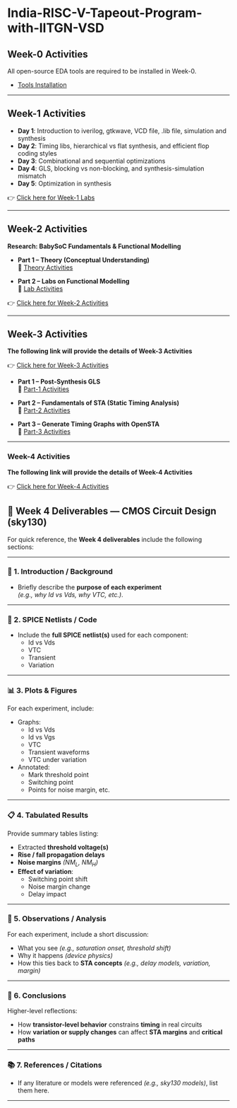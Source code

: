 # India-RISC-V-Tapeout-Program-with-IITGN-VSD

## Week-0 Activities
All open-source EDA tools are required to be installed in Week-0.  

- [Tools Installation](week0.md)

---

## Week-1 Activities

- **Day 1**: Introduction to iverilog, gtkwave, VCD file, .lib file, simulation and synthesis  
- **Day 2**: Timing libs, hierarchical vs flat synthesis, and efficient flop coding styles  
- **Day 3**: Combinational and sequential optimizations  
- **Day 4**: GLS, blocking vs non-blocking, and synthesis-simulation mismatch  
- **Day 5**: Optimization in synthesis  

👉 [Click here for Week-1 Labs](week1.md)

---

## Week-2 Activities

**Research: BabySoC Fundamentals & Functional Modelling**

- **Part 1 – Theory (Conceptual Understanding)**  
  📄 [Theory Activities](week2-part1-theory.pdf)

- **Part 2 – Labs on Functional Modelling**  
  📄 [Lab Activities](week2-part2-lab.pdf)

👉 [Click here for Week-2 Activities](week2_BabySoC.md)

---

## Week-3 Activities

**The following link will provide the details of Week-3 Activities**

👉 [Click here for Week-3 Activities](week3)

- **Part 1 – Post-Synthesis GLS**  
  📄 [Part-1 Activities](week3/week3_p1_Post_Synthesis_GLS.md)

- **Part 2 – Fundamentals of STA (Static Timing Analysis)**  
  📄 [Part-2 Activities](week3/week3_p2_Fundamentals_of_STA.md)

- **Part 3 – Generate Timing Graphs with OpenSTA**  
  📄 [Part-3 Activities](week3/week3_p3_Generate_Timing_Graphs_with_OpenSTA.md)

---

### Week-4 Activities

**The following link will provide the details of Week-4 Activities**

👉 [Click here for Week-4 Activities](week4)

## 📝 Week 4 Deliverables — CMOS Circuit Design (sky130)

For quick reference, the **Week 4 deliverables** include the following sections:

---

### 📌 1. Introduction / Background
- Briefly describe the **purpose of each experiment**  
  *(e.g., why Id vs Vds, why VTC, etc.)*.

---

### 🧾 2. SPICE Netlists / Code
- Include the **full SPICE netlist(s)** used for each component:
  - Id vs Vds
  - VTC
  - Transient
  - Variation

---

### 📊 3. Plots & Figures
For each experiment, include:
- Graphs:
  - Id vs Vds
  - Id vs Vgs
  - VTC
  - Transient waveforms
  - VTC under variation
- Annotated:
  - Mark threshold point
  - Switching point
  - Points for noise margin, etc.

---

### 📋 4. Tabulated Results
Provide summary tables listing:
- Extracted **threshold voltage(s)**  
- **Rise / fall propagation delays**  
- **Noise margins** *(NM<sub>L</sub>, NM<sub>H</sub>)*  
- **Effect of variation**:
  - Switching point shift
  - Noise margin change
  - Delay impact

---

### 🧠 5. Observations / Analysis
For each experiment, include a short discussion:
- What you see *(e.g., saturation onset, threshold shift)*  
- Why it happens *(device physics)*  
- How this ties back to **STA concepts** *(e.g., delay models, variation, margin)*

---

### 🏁 6. Conclusions
Higher-level reflections:
- How **transistor-level behavior** constrains **timing** in real circuits  
- How **variation or supply changes** can affect **STA margins** and **critical paths**

---

### 📚 7. References / Citations
- If any literature or models were referenced *(e.g., sky130 models)*, list them here.

---

